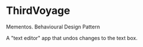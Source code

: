 # ThirdVoyage
Mementos. Behavioural Design Pattern


A "text editor" app that undos changes to the text box.
